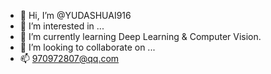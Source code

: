 - 👋 Hi, I’m @YUDASHUAI916
- 👀 I’m interested in ...
- 🌱 I’m currently learning Deep Learning & Computer Vision.
- 💞️ I’m looking to collaborate on ...
- 📫 970972807@qq.com

<!---
YUDASHUAI916/YUDASHUAI916 is a ✨ special ✨ repository because its `README.md` (this file) appears on your GitHub profile.
You can click the Preview link to take a look at your changes.
--->
